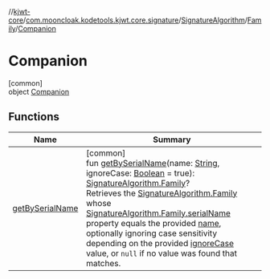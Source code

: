 //[kjwt-core](../../../../../index.md)/[com.mooncloak.kodetools.kjwt.core.signature](../../../index.md)/[SignatureAlgorithm](../../index.md)/[Family](../index.md)/[Companion](index.md)

# Companion

[common]\
object [Companion](index.md)

## Functions

| Name | Summary |
|---|---|
| [getBySerialName](get-by-serial-name.md) | [common]<br>fun [getBySerialName](get-by-serial-name.md)(name: [String](https://kotlinlang.org/api/latest/jvm/stdlib/kotlin/-string/index.html), ignoreCase: [Boolean](https://kotlinlang.org/api/latest/jvm/stdlib/kotlin/-boolean/index.html) = true): [SignatureAlgorithm.Family](../index.md)?<br>Retrieves the [SignatureAlgorithm.Family](../index.md) whose [SignatureAlgorithm.Family.serialName](../serial-name.md) property equals the provided [name](get-by-serial-name.md), optionally ignoring case sensitivity depending on the provided [ignoreCase](get-by-serial-name.md) value, or `null` if no value was found that matches. |
